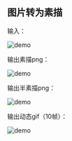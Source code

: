 ## 图片转为素描

输入：

![demo](https://github.com/Mengzuozhu/sketch/blob/master/demo.jpg)

输出素描png：

![demo](https://github.com/Mengzuozhu/sketch/blob/master/all_sketch.jpg)

输出半素描png：

![demo](https://github.com/Mengzuozhu/sketch/blob/master/half_sketch.jpg)

输出动态gif（10帧）：

![demo](https://github.com/Mengzuozhu/sketch/blob/master/move_demo.gif)
